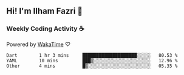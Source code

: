 ## Hi! I'm Ilham Fazri 👋

### Weekly Coding Activity ☕
Powered by [WakaTime](https://wakatime.com/) ♡
<!--START_SECTION:waka-->

```text
Dart        1 hr 3 mins     ████████████████████░░░░░   80.53 %
YAML        10 mins         ███▒░░░░░░░░░░░░░░░░░░░░░   12.96 %
Other       4 mins          █▒░░░░░░░░░░░░░░░░░░░░░░░   05.35 %
```

<!--END_SECTION:waka-->
